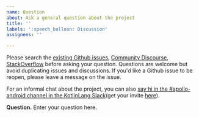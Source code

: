 ```yaml
---
name: Question
about: Ask a general question about the project
title: ''
labels: ':speech_balloon: Discussion'
assignees: ''

---
```


Please search the [existing Github issues](https://github.com/apollographql/apollo-android/issues), [Community Discourse](https://community.apollographql.com/tag/mobile), [StackOverflow](https://stackoverflow.com/questions/tagged/apollo-android) before asking your question. Questions are welcome but avoid duplicating issues and discussions. If you'd like a Github issue to be reopen, please leave a message on the issue.

For an informal chat about the project, you can also [say hi in the #apollo-android channel in the KotlinLang Slack](https://app.slack.com/client/T09229ZC6/C01A6KM1SBZ)(get your invite [here](https://slack.kotl.in/)).

**Question.**
Enter your question here.
